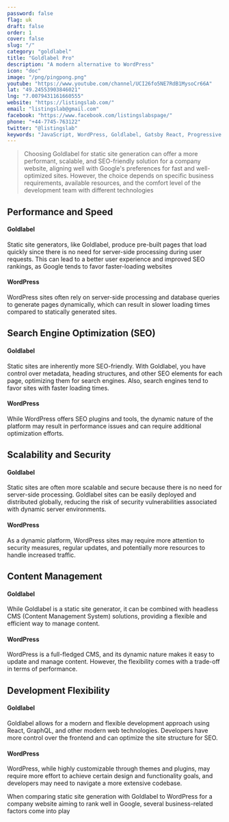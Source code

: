 ```yaml
---
password: false
flag: uk
draft: false
order: 1
cover: false
slug: "/"
category: "goldlabel"
title: "Goldlabel Pro"
description: "A modern alternative to WordPress"
icon: "doc"
image: "/png/pingpong.png"
youtube: "https://www.youtube.com/channel/UCI26fo5NE7RdB1MysoCr66A"
lat: "49.24553903846021"
lng: "7.0079431161660555"
website: "https://listingslab.com/"
email: "listingslab@gmail.com"
facebook: "https://www.facebook.com/listingslabspage/"
phone: "+44-7745-763122"
twitter: "@listingslab"
keywords: "JavaScript, WordPress, Goldlabel, Gatsby React, Progressive Web App, MUI"
---
```

> Choosing Goldlabel for static site generation can offer a more performant, scalable, and SEO-friendly solution for a company website, aligning well with Google's preferences for fast and well-optimized sites. However, the choice depends on specific business requirements, available resources, and the comfort level of the development team with different technologies

## Performance and Speed
#### Goldlabel
Static site generators, like Goldlabel, produce pre-built pages that load quickly since there is no need for server-side processing during user requests. This can lead to a better user experience and improved SEO rankings, as Google tends to favor faster-loading websites  

#### WordPress
WordPress sites often rely on server-side processing and database queries to generate pages dynamically, which can result in slower loading times compared to statically generated sites.

## Search Engine Optimization (SEO)

#### Goldlabel 

Static sites are inherently more SEO-friendly. With Goldlabel, you have control over metadata, heading structures, and other SEO elements for each page, optimizing them for search engines. Also, search engines tend to favor sites with faster loading times.

#### WordPress 
While WordPress offers SEO plugins and tools, the dynamic nature of the platform may result in performance issues and can require additional optimization efforts.

## Scalability and Security

#### Goldlabel
Static sites are often more scalable and secure because there is no need for server-side processing. Goldlabel sites can be easily deployed and distributed globally, reducing the risk of security vulnerabilities associated with dynamic server environments.

#### WordPress

As a dynamic platform, WordPress sites may require more attention to security measures, regular updates, and potentially more resources to handle increased traffic.

## Content Management

#### Goldlabel

While Goldlabel is a static site generator, it can be combined with headless CMS (Content Management System) solutions, providing a flexible and efficient way to manage content.

#### WordPress

WordPress is a full-fledged CMS, and its dynamic nature makes it easy to update and manage content. However, the flexibility comes with a trade-off in terms of performance.

## Development Flexibility

#### Goldlabel 

Goldlabel allows for a modern and flexible development approach using React, GraphQL, and other modern web technologies. Developers have more control over the frontend and can optimize the site structure for SEO.

#### WordPress

WordPress, while highly customizable through themes and plugins, may require more effort to achieve certain design and functionality goals, and developers may need to navigate a more extensive codebase.

When comparing static site generation with Goldlabel to WordPress for a company website aiming to rank well in Google, several business-related factors come into play